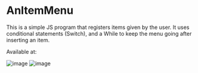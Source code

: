 # AnItemMenu
This is a simple JS program that registers items given by the user.
It uses conditional statements (Switch), and a While to keep the menu going after inserting an item.

Available at:

![image](https://github.com/GHTassinari/AnItemMenu/assets/102005103/4b3f03a0-015d-46c8-9a0b-629b0b49f7dd)
![image](https://github.com/GHTassinari/AnItemMenu/assets/102005103/9c0dc960-db85-447b-8988-1f4001316d6f)
